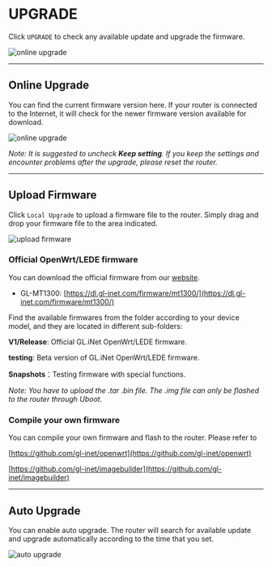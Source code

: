 # UPGRADE

Click `UPGRADE` to check any available update and upgrade the firmware.

![online upgrade](https://static.gl-inet.com/docs/en/3/setup/slate/upgrade/firmware1.jpg)



---

## Online Upgrade

You can find the current firmware version here. If your router is connected to the Internet, it will check for the newer firmware version available for download.

![online upgrade](https://static.gl-inet.com/docs/en/3/setup/slate/upgrade/firmware1.jpg)



*Note: It is suggested to uncheck **Keep setting**. If you keep the settings and encounter problems after the upgrade, please reset the router.*



---

## Upload Firmware

Click `Local Upgrade` to upload a firmware file to the router. Simply drag and drop your firmware file to the area indicated.

![upload firmware](https://static.gl-inet.com/docs/en/3/setup/slate/upgrade/firmware2.jpg)



### Official OpenWrt/LEDE firmware

You can download the official firmware from our [website](https://dl.gl-inet.com/firmware/). 

- GL-MT1300: [https://dl.gl-inet.com/firmware/mt1300/](https://dl.gl-inet.com/firmware/mt1300/)


Find the available firmwares from the folder according to your device model, and they are located in different sub-folders:

**V1/Release**: Official GL.iNet OpenWrt/LEDE firmware.

**testing**: Beta version of GL.iNet OpenWrt/LEDE firmware.

**Snapshots**：Testing firmware with special functions. 

*Note:  You have to upload the .tar .bin file.  The .img file can only be flashed to the router through Uboot.*



### Compile your own firmware

You can compile your own firmware and flash to the router. Please refer to 

[https://github.com/gl-inet/openwrt](https://github.com/gl-inet/openwrt)

[https://github.com/gl-inet/imagebuilder](https://github.com/gl-inet/imagebuilder)

---

## Auto Upgrade

You can enable auto upgrade. The router will search for available update and upgrade automatically according to the time that you set.

![auto upgrade](https://static.gl-inet.com/docs/en/3/setup/slate/upgrade/firmware3.jpg)
